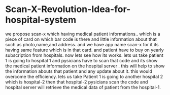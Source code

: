 # Scan-X-Revolution-Idea-for-hospital-system
 we propose scan-x which having   medical patient informations.. which is a piece of card on which  bar code is there and little information about that such as photo,name,and address. and we have app name scan-x for it its having same feature which is in that card. and patient have to buy on yearly  subscription from hospitals. now lets see how its works.   lets us take patient 1 is going to hospital 1 and pysicians  have to scan that code and its show the medical patient information on the hospital server .  this will help to show the information abouts that patient  and any update about it. this would overcome the efficiency. lets us take Patient 1 is going to another hospital 2 which is hospital-2 then that hospital-2 pysicians scan the code and hospital server will retrieve the  medical data of patient from the hospital-1.
